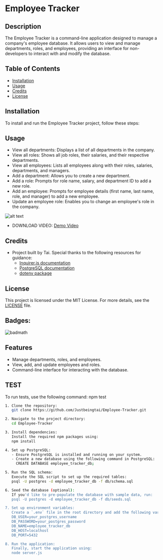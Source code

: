 # Employee Tracker

## Description

The Employee Tracker is a command-line application designed to manage a company's employee database. It allows users to view and manage departments, roles, and employees, providing an interface for non-developers to interact with and modify the database.

## Table of Contents

- [Installation](#installation)
- [Usage](#usage)
- [Credits](#credits)
- [License](#license)

## Installation

To install and run the Employee Tracker project, follow these steps:

## Usage

- View all departments: Displays a list of all departments in the company.
- View all roles: Shows all job roles, their salaries, and their respective departments.
- View all employees: Lists all employees along with their roles, salaries, departments, and managers.
- Add a department: Allows you to create a new department.
- Add a role: Prompts for role name, salary, and department ID to add a new role.
- Add an employee: Prompts for employee details (first name, last name, role, and manager) to add a new employee.
- Update an employee role: Enables you to change an employee's role in the company.

![alt text](assets/images/video.gif)
 
   - DOWNLOAD VIDEO: [Demo Video](assets/images/Video-file.webm)

## Credits

- Project built by Tai. Special thanks to the following resources for guidance:
  - [Inquirer.js documentation](https://www.npmjs.com/package/inquirer)
  - [PostgreSQL documentation](https://www.postgresql.org/docs/)
  - [dotenv package](https://www.npmjs.com/package/dotenv)

## License

This project is licensed under the MIT License. For more details, see the [LICENSE](LICENSE) file.

## Badges: 
![badmath](https://img.shields.io/github/languages/top/lernantino/badmath)

## Features

- Manage departments, roles, and employees.
- View, add, and update employees and roles.
- Command-line interface for interacting with the database.

## TEST

To run tests, use the following command:
npm test



```bash
1. Clone the repository:
   git clone https://github.com/Justbeingtai/Employee-Tracker.git

2. Navigate to the project directory:
   cd Employee-Tracker

3. Install dependencies:
   Install the required npm packages using:
   npm install

4. Set up PostgreSQL:
   - Ensure PostgreSQL is installed and running on your system.
   - Create a new database using the following command in PostgreSQL:
     CREATE DATABASE employee_tracker_db;

5. Run the SQL schema:
   Execute the SQL script to set up the required tables:
   psql -U postgres -d employee_tracker_db -f db/schema.sql

6. Seed the database (optional):
   If you'd like to pre-populate the database with sample data, run:
   psql -U postgres -d employee_tracker_db -f db/seeds.sql

7. Set up environment variables:
   Create a `.env` file in the root directory and add the following variables with your PostgreSQL details:
   DB_USER=your_postgres_username
   DB_PASSWORD=your_postgres_password
   DB_NAME=employee_tracker_db
   DB_HOST=localhost
   DB_PORT=5432

8. Run the application:
   Finally, start the application using:
   node server.js
